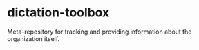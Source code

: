 # dictation-toolbox
Meta-repository for tracking and providing information about the organization itself.
